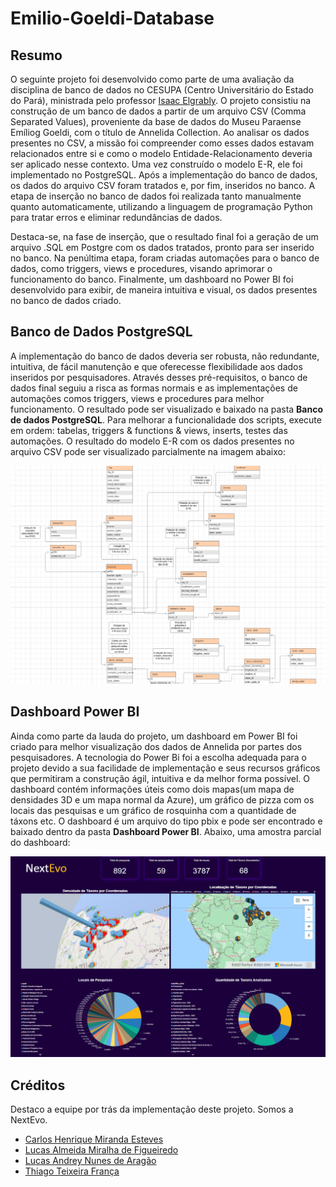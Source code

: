 # Emilio-Goeldi-Database
<h2>Resumo</h2>

<p>
  O seguinte projeto foi desenvolvido como parte de uma avaliação da disciplina de banco de dados no CESUPA (Centro Universitário do Estado do Pará), ministrada pelo professor <a href="https://www.linkedin.com/in/isaac-elgrably-8a3440115/">Isaac Elgrably</a>. O projeto consistiu na construção de um banco de dados a partir de um arquivo CSV (Comma Separated Values), proveniente da base de dados do Museu Paraense Emíliog Goeldi, com o título de Annelida Collection. Ao analisar os dados presentes no CSV, a missão foi compreender como esses dados estavam relacionados entre si e como o modelo Entidade-Relacionamento deveria ser aplicado nesse contexto. Uma vez construído o modelo E-R, ele foi implementado no PostgreSQL. Após a implementação do banco de dados, os dados do arquivo CSV foram tratados e, por fim, inseridos no banco. A etapa de inserção no banco de dados foi realizada tanto manualmente quanto automaticamente, utilizando a linguagem de programação Python para tratar erros e eliminar redundâncias de dados.
</p>

<p>
Destaca-se, na fase de inserção, que o resultado final foi a geração de um arquivo .SQL em Postgre com os dados tratados, pronto para ser inserido no banco. Na penúltima etapa, foram criadas automações para o banco de dados, como triggers, views e procedures, visando aprimorar o funcionamento do banco. Finalmente, um dashboard no Power BI foi desenvolvido para exibir, de maneira intuitiva e visual, os dados presentes no banco de dados criado.
</p>

<h2>Banco de Dados PostgreSQL</h2>

<p>
  A implementação do banco de dados deveria ser robusta, não redundante, intuitiva, de fácil manutenção e que oferecesse flexibilidade aos dados inseridos por pesquisadores. Através desses pré-requisitos, o banco de dados final seguiu a risca as formas normais e as implementações de automações comos triggers, views e procedures para melhor funcionamento. O resultado pode ser visualizado e baixado na pasta <b>Banco de dados PostgreSQL</b>. Para melhorar a funcionalidade dos scripts, execute em ordem: tabelas, triggers & functions & views, inserts, testes das automações. O resultado do modelo E-R com os dados presentes no arquivo CSV pode ser visualizado parcialmente na imagem abaixo:
</p>
<img src="Imagens/Banco de Dados/Modelo E-R Parcial.png">

<h2>Dashboard Power BI</h2>

<p>
  Ainda como parte da lauda do projeto, um dashboard em Power BI foi criado para melhor visualização dos dados de Annelida por partes dos pesquisadores. A tecnologia do Power Bi foi a escolha adequada para o projeto devido a sua facilidade de implementação e seus recursos gráficos que permitiram a construção ágil, intuitiva e da melhor forma possível. O dashboard contém informações úteis como dois mapas(um mapa de densidades 3D e um mapa normal da Azure), um gráfico de pizza com os locais das pesquisas e um gráfico de rosquinha com a quantidade de táxons etc. O dashboard é um arquivo do tipo pbix e pode ser encontrado e baixado dentro da pasta <b>Dashboard Power BI</b>. Abaixo, uma amostra parcial do dashboard:
</p>
<img src="Imagens/Dashboard Power BI/Dashboard Goeldi Parcial.png">

<h2>Créditos</h2>
<p>Destaco a equipe por trás da implementação deste projeto. Somos a NextEvo.</p>
<ul>
  <li><a href="https://github.com/10CarlosEsteves">Carlos Henrique Miranda Esteves</a></li>
  <li><a href="https://github.com/LucasMiralha">Lucas Almeida Miralha de Figueiredo</a></li>
  <li><a href="https://github.com/Luckandrey">Lucas Andrey Nunes de Aragão</a></li>
  <li><a href="https://github.com/Thiagottf">Thiago Teixeira França</a></li>
</ul>


